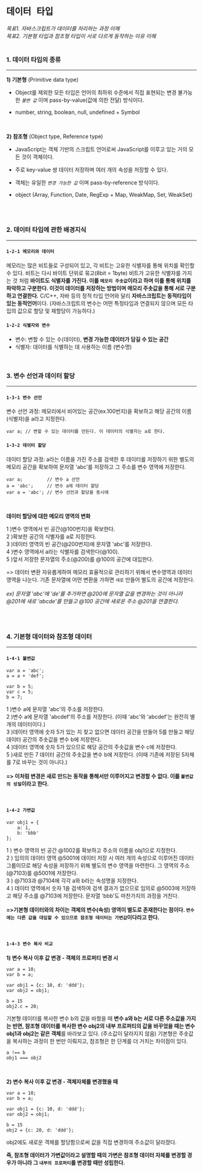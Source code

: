 # `데이터 타입`
*목표1. 자바스크립트가 데이터를 처리하는 과정 이해*<br>
*목표2. 기본형 타입과 참조형 타입이 서로 다르게 동작하는 이유 이해*<br><br>

### 1. 데이터 타입의 종류
<hr>

**1) 기본형** (Primitive data type)
- Object를 제외한 모든 타입은 언어의 최하위 수준에서 직접 표현되는 변경 불가능한 *`불변 값`* 이며 pass-by-value(값에 의한 전달) 방식이다.

- number, string, boolean, null, undefined + Symbol

<br>

**2) 참조형** (Object type, Reference type)
- JavaScript는 객체 기반의 스크립트 언어로써 JavaScript를 이루고 있는 거의 모든 것이 객체이다.

- 주로 key-value 쌍 데이터 저장하며 여러 개의 속성을 저장할 수 있다. 

- 객체는 유일한 *`변경 가능한 값`* 이며 pass-by-reference 방식이다.

- object (Array, Function, Date, RegExp + Map, WeakMap, Set, WeakSet)

<br><br>

### 2. 데이터 타입에 관한 배경지식
<hr>

#### `1-2-1 메모리와 데이터`
메모리는 많은 비트들로 구성되어 있고, 각 비트는 고유한 식별자를 통해 위치를 확인할 수 있다. 
비트는 다시 바이트 단위로 묶고(8bit = 1byte) 비트가 고유한 식별자를 가지는 것 처럼 **바이트도 식별자를 가진다. 이를 `메모리 주솟값`이라고 하며 이를 통해 위치를 파악하고 구분한다.
이것이 데이터를 저장하는 방법이며 메모리 주솟값을 통해 서로 구분하고 연결한다.**
C/C++, 자바 등의 정적 타입 언어와 달리 **자바스크립트는 동적타입이 있는 동적언어**이다. (자바스크립트의 변수는 어떤 특정타입과 연결되지 않으며 모든 타입의 값으로 할당 및 재할당이 가능하다.)

#### `1-2-2 식별자와 변수`
- 변수: 변할 수 있는 수(데이터), **변경 가능한 데이터가 담길 수 있는 공간**<br>
- 식별자: 데이터를 식별하는 데 사용하는 이름 (변수명)

<br>


### 3. 변수 선언과 데이터 할당
<hr>

#### `1-3-1 변수 선언`
변수 선언 과정: 메모리에서 비어있는 공간(ex.100번지)을 확보하고 해당 공간의 이름(식별자)을 a라고 지정한다.
 ```
 var a; // 변할 수 있는 데이터를 만든다. 이 데이터의 식별자는 a로 한다.
 ```
 

#### `1-3-2 데이터 할당`
데이터 할당 과정: a라는 이름을 가진 주소를 검색한 후 데이터를 저장하기 위한 별도의 메모리 공간을 확보하여 문자열 'abc'를 저장하고 그 주소를 변수 영역에 저장한다.
 ```
 var a;         // 변수 a 선언
 a = 'abc';     // 변수 a에 데이터 할당
 var a = 'abc'; // 변수 선언과 할당을 동시에
 ```
<br>

**데이터 할당에 대한 메모리 영역의 변화**<br>

1 )변수 영역에서 빈 공간(@100번지)을 확보한다.<br>
2 )확보한 공간의 식별자를 a로 지정한다.<br>
3 )데이터 영역의 빈 공간(@200번지)에 문자열 'abc'를 저장한다.<br>
4 )변수 영역에서 a라는 식별자를 검색한다(@100).<br>
5 )앞서 저장한 문자열의 주소(@200)를 @100의 공간에 대입한다.<br>

=> 데이터 변환 자유롭게하여 메모리 효율적으로 관리하기 위해서 변수영역과 데이터 영역을 나눈다.
기존 문자열에 어떤 변환을 가하면 `새로` 만들어 별도의 공간에 저장한다.<br><br>
*ex) 문자열 'abc'에 'de'를 추가하면 @200에 문자열 값을 변경하는 것이 아니라 @201에 새로 'abcde'를 만들고 @100 공간에 새로운 주소 @201을 연결한다.*

<br><br>

### 4. 기본형 데이터와 참조형 데이터
<hr>

#### `1-4-1 불변값`
 ```
 var a = 'abc';
 a = a + 'def';

 var b = 5;
 var c = 5;
 b = 7;
 ```

 1 )변수 a에 문자열 'abc'의 주소를 저장한다.<br>
 2 )변수 a에 문자열 'abcdef'의 주소를 저장한다. (이때 'abc'와 'abcdef'는 완전히 별개의 데이터이다.)<br>
 3 )데이터 영역에 숫자 5가 있는 지 찾고 없으면 데이터 공간을 만들어 5를 만들고 해당 데이터 공간의 주솟값을 변수 b에 저장한다.<br>
 4 )데이터 영역에 숫자 5가 있으므로 해당 공간의 주솟값을 변수 c에 저장한다.<br>
 5 )새로 만든 7 데이터 공간의 주솟값을 변수 b에 저장한다. (이때 기존에 저장된 5자체를 7로 바꾸는 것이 아니다.)<br><br>
 **=> 이처럼 변경은 새로 만드는 동작을 통해서만 이루어지고 변경할 수 없다. 이를 `불변값의 성질`이라고 한다.**

<br>

#### `1-4-2 가변값`
```
var obj1 = {
    a: 1,
    b: 'bbb'
};
```
1 ) 변수 영역의 빈 공간 @1002를 확보하고 주소의 이름을 obj1으로 지정한다.<br>
2 ) 임의의 데이터 영역 @5001에 데이터 저장 시 여러 개의 속성으로 이루어진 데이터 그룹이므로 해당 속성을 저장하기 위해 별도의 변수 영역을 마련한다. 그 영역의 주소(@7103)를 @5001에 저장한다.<br>
3 ) @7103과 @7104에 각각 a와 b라는 속성명을 지정한다.<br>
4 ) 데이터 영역에서 숫자 1을 검색하여 검색 결과가 없으므로 임의로 @5003에 저장하고 해당 주소를 @7103에 저장한다. 문자열 'bbb'도 마찬가지의 과정을 거친다. <br><br>
 **=>기본형 데이터와의 차이는 객체의 변수(속성) 영역이 별도로 존재한다는 점이다. `변수에는 다른 값을 대입할 수 있으므로 참조형 데이터는 가변값`이다라고 한다.**


<br>

#### `1-4-3 변수 복사 비교`
**1) 변수 복사 이후 값 변경 - 객체의 프로퍼티 변경 시**
```
var a = 10;
var b = a;

var obj1 = {c: 10, d: 'ddd'};
var obj2 = obj1;

b = 15
obj2.c = 20;
```
기본형 데이터를 복사한 변수 b의 값을 바꿨을 때 **변수 a와 b는 서로 다른 주소값을 가지는 반면, 참조형 데이터를 복사한 변수 obj2의 내부 프로퍼티의 값을 바꾸었을 때는 변수 obj1과 obj2는 같은 객체**를 바라보고 있다.
(주소값이 달라지지 않음) 기본형은 주솟값을 복사하는 과정이 한 번만 이뤄지고, 참조형은 한 단계를 더 거치는 차이점이 있다.

```
a !== b
obj1 === obj2
```
<br>

**2) 변수 복사 이후 값 변경 - 객체자체를 변경했을 때**
```
var a = 10;
var b = a;

var obj1 = {c: 10, d: 'ddd'};
var obj2 = obj1;

b = 15
obj2 = {c: 20, d: 'ddd'};
```
obj2에도 새로운 객체를 할당함으로써 값을 직접 변경하여 주소값이 달라졌다.

**즉, 참조형 데이터가 가변값이라고 설명할 때의 가변은 참조형 데이터 자체를 변경할 경우가 아니라 그 `내부의 프로퍼티`를 변경할 때만 성립한다.** <br>
